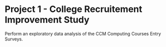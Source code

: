 # Project 1 - College Recruitement Improvement Study
 Perform an exploratory data analysis of the CCM Computing Courses Entry Surveys.
